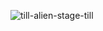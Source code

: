 ![till-alien-stage-till](https://github.com/user-attachments/assets/8e195fa6-73e1-465e-b527-79a5083a2d81)
